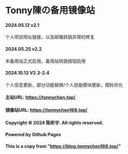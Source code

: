 # Tonny陳の备用镜像站
#### 2024.05.12 v2.1
个人项目网址链接，以及邮箱转跳异常的修复
#### 2024.05.25 v2.2
本备用站正式启用，备用站转跳按钮启用
#### 2024.10.13 V2.3-2.4
个人信息更新，部分功能替换/个人技能模块更新，图标优化
#### 主站URL: https://tonnychen.top/
#### 镜像站URL: https://tonnychen168.top/
#### Copyright © 2024 陈昕宇. All rights reserved.
#### Powered by Github Pages
#### This is a copy from "https://blog.tonnychen168.top/"
